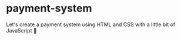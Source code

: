 # payment-system
Let's create a payment system using HTML and CSS with a little bit of JavaScript 🥳
